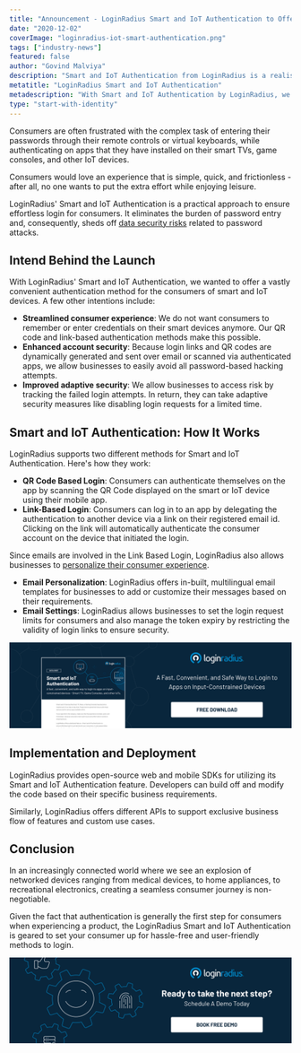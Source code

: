 ```yaml
---
title: "Announcement - LoginRadius Smart and IoT Authentication to Offer Hassle-Free Login for Input-Constrained Devices"
date: "2020-12-02"
coverImage: "loginradius-iot-smart-authentication.png"
tags: ["industry-news"]
featured: false 
author: "Govind Malviya"
description: "Smart and IoT Authentication from LoginRadius is a realistic solution to ensure customers are securely logged in. It removes the password entry burden and as a result, eliminates data protection threats related to password attacks."
metatitle: "LoginRadius Smart and IoT Authentication"
metadescription: "With Smart and IoT Authentication by LoginRadius, we decided to provide a very simple authentication method for smart and IoT system users."
type: "start-with-identity"
---
```


Consumers are often frustrated with the complex task of entering their passwords through their remote controls or virtual keyboards, while authenticating on apps that they have installed on their smart TVs, game consoles, and other IoT devices. 

Consumers would love an experience that is simple, quick, and frictionless - after all, no one wants to put the extra effort while enjoying leisure. 

LoginRadius' Smart and IoT Authentication is a practical approach to ensure effortless login for consumers. It eliminates the burden of password entry and, consequently, sheds off [data security risks](https://www.loginradius.com/blog/start-with-identity/2020/06/consumer-data-privacy-security/) related to password attacks.


## Intend Behind the Launch

With LoginRadius' Smart and IoT Authentication, we wanted to offer a vastly convenient authentication method for the consumers of smart and IoT devices.  A few other intentions include: 



*   **Streamlined consumer experience**: We do not want consumers to remember or enter credentials on their smart devices anymore. Our QR code and link-based authentication methods make this possible. 
*   **Enhanced account security**: Because login links and QR codes are dynamically generated and sent over email or scanned via authenticated apps, we allow businesses to easily avoid all password-based hacking attempts. 
*   **Improved adaptive security**:  We allow businesses to access risk by tracking the failed login attempts. In return, they can take adaptive security measures like disabling login requests for a limited time.


## Smart and IoT Authentication: How It Works

LoginRadius supports two different methods for Smart and IoT Authentication. Here's how they work:



*   **QR Code Based Login**: Consumers can authenticate themselves on the app by scanning the QR Code displayed on the smart or IoT device using their mobile app.
*   **Link-Based Login**: Consumers can log in to an app by delegating the authentication to another device via a link on their registered email id. Clicking on the link will automatically authenticate the consumer account on the device that initiated the login.

Since emails are involved in the Link Based Login, LoginRadius also allows businesses to [personalize their consumer experience](https://www.loginradius.com/customer-experience-solutions/).



*   **Email Personalization**: LoginRadius offers in-built, multilingual email templates for businesses to add or customize their messages based on their requirements. 
*   **Email Settings**: LoginRadius allows businesses to set the login request limits for consumers and also manage the token expiry by restricting the validity of login links to ensure security. 

[![Loginradius IOT Smart Authentication Datasheet](iot-smart-authentication-datasheet.png)](https://www.loginradius.com/resource/smart-iot-authentication-datasheet)


## Implementation and Deployment 

LoginRadius provides open-source web and mobile SDKs for utilizing its Smart and IoT Authentication feature. Developers can build off and modify the code based on their specific business requirements.

Similarly, LoginRadius offers different APIs to support exclusive business flow of features and custom use cases.


## Conclusion

In an increasingly connected world where we see an explosion of networked devices ranging from medical devices, to home appliances, to recreational electronics, creating a seamless consumer journey is non-negotiable.

Given the fact that authentication is generally the first step for consumers when experiencing a product, the LoginRadius Smart and IoT Authentication is geared to set your consumer up for hassle-free and user-friendly methods to login. 


[![book-a-demo-loginradius-banner](book-a-demo-loginradius-banner.png)](https://www.loginradius.com/book-a-demo/)
